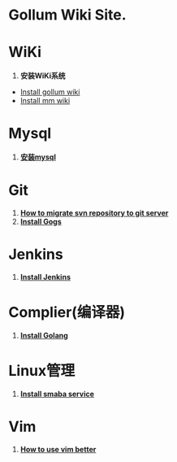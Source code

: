 <h1> Gollum Wiki Site. </h1>


# WiKi
1. **安装WiKi系统**  
  * [Install gollum wiki](/it/server/wiki/install-gollum)
  * [Install mm wiki](/it/server/wiki/Install-mm-wiki)

# Mysql
1. **[安装mysql](/it/mysql/Install-Mysql)**
 
# Git
1. **[How to migrate svn repository to git server](/it/server/git/introduce_migrate_svn_to_git)**
2. **[Install Gogs](/it/server/git/Install-Gogs)**

# Jenkins
1. **[Install Jenkins](/it/server/jenkins/Install-Jenkins)**

# Complier(编译器)
1. **[Install Golang](/it/complier/Install-Golang)**
 
# Linux管理
1. **[Install smaba service](/it/linux/system_manage/Install-smaba-service)**

# Vim
1. **[How to use vim better](/it/editor/vim/Introduce-vim-usage)**